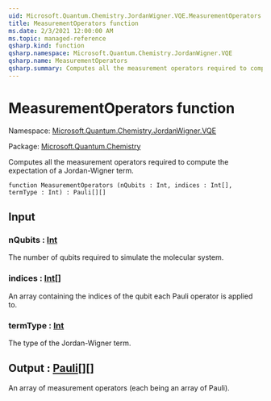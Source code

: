 ```yaml
---
uid: Microsoft.Quantum.Chemistry.JordanWigner.VQE.MeasurementOperators
title: MeasurementOperators function
ms.date: 2/3/2021 12:00:00 AM
ms.topic: managed-reference
qsharp.kind: function
qsharp.namespace: Microsoft.Quantum.Chemistry.JordanWigner.VQE
qsharp.name: MeasurementOperators
qsharp.summary: Computes all the measurement operators required to compute the expectation of a Jordan-Wigner term.
---
```


# MeasurementOperators function

Namespace: [Microsoft.Quantum.Chemistry.JordanWigner.VQE](xref:Microsoft.Quantum.Chemistry.JordanWigner.VQE)

Package: [Microsoft.Quantum.Chemistry](https://nuget.org/packages/Microsoft.Quantum.Chemistry)


Computes all the measurement operators required to compute the expectation of a Jordan-Wigner term.

```qsharp
function MeasurementOperators (nQubits : Int, indices : Int[], termType : Int) : Pauli[][]
```


## Input

### nQubits : [Int](xref:microsoft.quantum.lang-ref.int)

The number of qubits required to simulate the molecular system.


### indices : [Int](xref:microsoft.quantum.lang-ref.int)[]

An array containing the indices of the qubit each Pauli operator is applied to.


### termType : [Int](xref:microsoft.quantum.lang-ref.int)

The type of the Jordan-Wigner term.



## Output : [Pauli](xref:microsoft.quantum.lang-ref.pauli)[][]

An array of measurement operators (each being an array of Pauli).